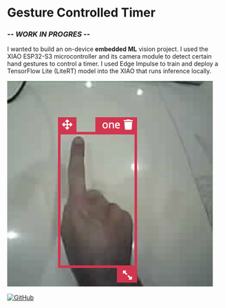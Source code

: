 # Gesture Controlled Timer

### -- *WORK IN PROGRES* --

I wanted to build an on-device **embedded ML** vision project. I used the XIAO ESP32-S3 microcontroller and its camera module to detect certain hand gestures to control a timer. I used Edge Impulse to train and deploy a TensorFlow Lite (LiteRT) model into the XIAO that runs inference locally. 

![](./projects/Gesture/one.png)

[![GitHub](https://img.shields.io/badge/GitHub-Repo-blue?logo=github)](https://github.com/yuvalm11/gesture-control)